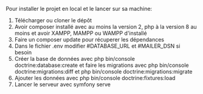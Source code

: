 Pour installer le projet en local et le lancer sur sa machine:

1) Télécharger ou cloner le dépôt
2) Avoir composer installé avec au moins la version 2, php à la version 8 au moins et avoir XAMPP, MAMPP ou WAMPP d'installé
3) Faire un composer update pour récuperer les dépendances
4) Dans le fichier .env modifier #DATABASE_URL et #MAILER_DSN si besoin
5) Créer la base de données avec php bin/console doctrine:database:create et faire les migrations avec php bin/console doctrine:migrations:diff et php bin/console doctrine:migrations:migrate
6) Ajouter les données avec  php bin/console doctrine:fixtures:load
7) Lancer le serveur avec symfony serve